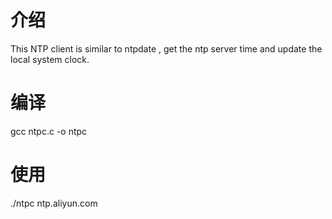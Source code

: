 # 介绍
This NTP client is similar to ntpdate , get the ntp server time and update the local system clock.

# 编译
gcc ntpc.c -o ntpc

# 使用
./ntpc ntp.aliyun.com
